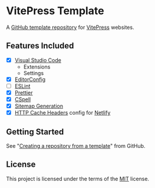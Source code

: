 # VitePress Template

A [GitHub template repository](https://docs.github.com/en/repositories/creating-and-managing-repositories/creating-a-template-repository) for [VitePress](https://vitepress.dev/) websites.

## Features Included

- [x] [Visual Studio Code](https://code.visualstudio.com/)
  - Extensions
  - Settings
- [x] [EditorConfig](https://editorconfig.org/)
- [ ] [ESLint](https://eslint.org/)
- [x] [Prettier](https://prettier.io/)
- [x] [CSpell](https://cspell.org/)
- [x] [Sitemap Generation](https://vitepress.dev/guide/sitemap-generation)
- [x] [HTTP Cache Headers](https://vitepress.dev/guide/deploy#http-cache-headers) config for [Netlify](https://www.netlify.com/)

## Getting Started

See "[Creating a repository from a template](https://docs.github.com/en/repositories/creating-and-managing-repositories/creating-a-repository-from-a-template)" from GitHub.

## License

This project is licensed under the terms of the [MIT](LICENSE) license.